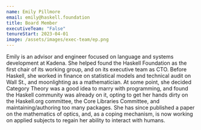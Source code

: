 ```yaml
---
name: Emily Pillmore
email: emily@haskell.foundation
title: Board Member
executiveTeam: "False"
tenureStart: 2023-04-01
image: /assets/images/exec-team/ep.png
---
```

Emily is an advisor and engineer focused on language and systems development at Kadena. She helped found the Haskell Foundation as the first chair of its working group, and on its executive team as CTO. Before Haskell, she worked in finance on statistical models and technical audit on Wall St., and moonlighting as a mathematician. At some point, she decided Category Theory was a good idea to marry with programming, and found the Haskell community was already on it, opting to get her hands dirty on the Haskell.org committee, the Core Libraries Committee, and maintaining/authoring too many packages. She has since published a paper on the mathematics of optics, and, as a coping mechanism, is now working on applied subjects to regain her ability to interact with humans.
